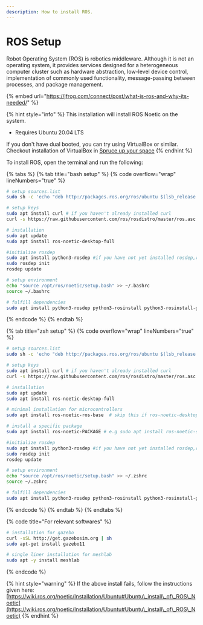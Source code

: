 ```yaml
---
description: How to install ROS.
---
```


# ROS Setup

Robot Operating System (ROS) is robotics middleware. Although it is not an operating system, it provides services designed for a heterogeneous computer cluster such as hardware abstraction, low-level device control, implementation of commonly used functionality, message-passing between processes, and package management.

{% embed url="https://jfrog.com/connect/post/what-is-ros-and-why-its-needed/" %}

{% hint style="info" %}
This installation will install ROS Noetic on the system.

* Requires Ubuntu 20.04 LTS

If you don't have dual booted, you can try using VirtualBox or similar. Checkout installation of VirtualBox in [Spruce up your space](spruce-up-your-space.md)
{% endhint %}

To install ROS, open the terminal and run the following:

{% tabs %}
{% tab title="bash setup" %}
{% code overflow="wrap" lineNumbers="true" %}
````bash
# setup sources.list
sudo sh -c 'echo "deb http://packages.ros.org/ros/ubuntu $(lsb_release -sc) main" > /etc/apt/sources.list.d/ros-latest.list'

# setup keys
sudo apt install curl # if you haven't already installed curl
curl -s https://raw.githubusercontent.com/ros/rosdistro/master/ros.asc | sudo apt-key add -

# installation
sudo apt update
sudo apt install ros-noetic-desktop-full

#initialize rosdep
sudo apt install python3-rosdep #if you have not yet installed rosdep,run this line otherwise skip
sudo rosdep init
rosdep update

# setup environment
echo "source /opt/ros/noetic/setup.bash" >> ~/.bashrc
source ~/.bashrc

# fulfill dependencies
sudo apt install python3-rosdep python3-rosinstall python3-rosinstall-generator python3-wstool build-essential  ```
````
{% endcode %}
{% endtab %}

{% tab title="zsh setup" %}
{% code overflow="wrap" lineNumbers="true" %}
```bash
# setup sources.list
sudo sh -c 'echo "deb http://packages.ros.org/ros/ubuntu $(lsb_release -sc) main" > /etc/apt/sources.list.d/ros-latest.list'

# setup keys
sudo apt install curl # if you haven't already installed curl
curl -s https://raw.githubusercontent.com/ros/rosdistro/master/ros.asc | sudo apt-key add -

# installation
sudo apt update
sudo apt install ros-noetic-desktop-full

# minimal installation for microcontrollers 
sudo apt install ros-noetic-ros-base  # skip this if ros-noetic-desktop version is being installed

# install a specific package
sudo apt install ros-noetic-PACKAGE # e.g sudo apt install ros-noetic-slam-gmapping

#initialize rosdep
sudo apt install python3-rosdep #if you have not yet installed rosdep,run this line otherwise skip
sudo rosdep init
rosdep update

# setup environment
echo "source /opt/ros/noetic/setup.bash" >> ~/.zshrc
source ~/.zshrc

# fulfill dependencies
sudo apt install python3-rosdep python3-rosinstall python3-rosinstall-generator python3-wstool build-essential
```
{% endcode %}
{% endtab %}
{% endtabs %}

{% code title="For relevant softwares" %}
```bash
# installation for gazebo
curl -sSL http://get.gazebosim.org | sh
sudo apt-get install gazebo11

# single liner installation for meshlab
sudo apt -y install meshlab
```
{% endcode %}

{% hint style="warning" %}
If the above install fails, follow the instructions given here:\
[https://wiki.ros.org/noetic/Installation/Ubuntu#Ubuntu\_install\_of\_ROS\_Noetic](https://wiki.ros.org/noetic/Installation/Ubuntu#Ubuntu\_install\_of\_ROS\_Noetic)
{% endhint %}
